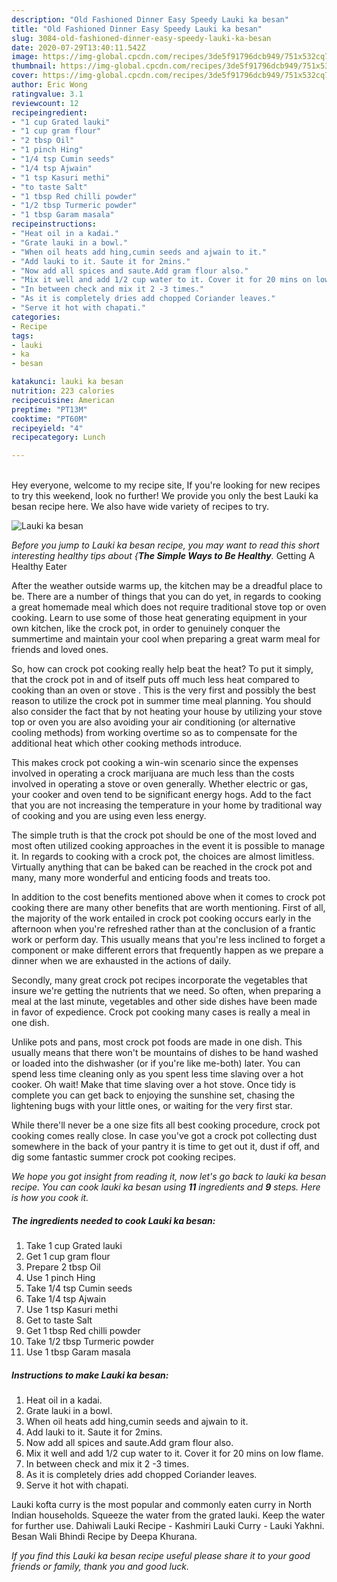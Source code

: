 ```yaml
---
description: "Old Fashioned Dinner Easy Speedy Lauki ka besan"
title: "Old Fashioned Dinner Easy Speedy Lauki ka besan"
slug: 3084-old-fashioned-dinner-easy-speedy-lauki-ka-besan
date: 2020-07-29T13:40:11.542Z
image: https://img-global.cpcdn.com/recipes/3de5f91796dcb949/751x532cq70/lauki-ka-besan-recipe-main-photo.jpg
thumbnail: https://img-global.cpcdn.com/recipes/3de5f91796dcb949/751x532cq70/lauki-ka-besan-recipe-main-photo.jpg
cover: https://img-global.cpcdn.com/recipes/3de5f91796dcb949/751x532cq70/lauki-ka-besan-recipe-main-photo.jpg
author: Eric Wong
ratingvalue: 3.1
reviewcount: 12
recipeingredient:
- "1 cup Grated lauki"
- "1 cup gram flour"
- "2 tbsp Oil"
- "1 pinch Hing"
- "1/4 tsp Cumin seeds"
- "1/4 tsp Ajwain"
- "1 tsp Kasuri methi"
- "to taste Salt"
- "1 tbsp Red chilli powder"
- "1/2 tbsp Turmeric powder"
- "1 tbsp Garam masala"
recipeinstructions:
- "Heat oil in a kadai."
- "Grate lauki in a bowl."
- "When oil heats add hing,cumin seeds and ajwain to it."
- "Add lauki to it. Saute it for 2mins."
- "Now add all spices and saute.Add gram flour also."
- "Mix it well and add 1/2 cup water to it. Cover it for 20 mins on low flame."
- "In between check and mix it 2 -3 times."
- "As it is completely dries add chopped Coriander leaves."
- "Serve it hot with chapati."
categories:
- Recipe
tags:
- lauki
- ka
- besan

katakunci: lauki ka besan 
nutrition: 223 calories
recipecuisine: American
preptime: "PT13M"
cooktime: "PT60M"
recipeyield: "4"
recipecategory: Lunch

---
```

<br>
Hey everyone, welcome to my recipe site, If you're looking for new recipes to try this weekend, look no further! We provide you only the best Lauki ka besan recipe here. We also have wide variety of recipes to try.
<br>


![Lauki ka besan](https://img-global.cpcdn.com/recipes/3de5f91796dcb949/751x532cq70/lauki-ka-besan-recipe-main-photo.jpg)

<i>Before you jump to Lauki ka besan recipe, you may want to read this short interesting healthy tips about {<strong>The Simple Ways to Be Healthy</strong>.</i>
Getting A Healthy Eater


After the weather outside warms up, the kitchen may be a dreadful place to be. There are a number of things that you can do yet, in regards to cooking a great homemade meal which does not require traditional stove top or oven cooking. Learn to use some of those heat generating equipment in your own kitchen, like the crock pot, in order to genuinely conquer the summertime and maintain your cool when preparing a great warm meal for friends and loved ones.

So, how can crock pot cooking really help beat the heat? To put it simply, that the crock pot in and of itself puts off much less heat compared to cooking than an oven or stove . This is the very first and possibly the best reason to utilize the crock pot in summer time meal planning. You should also consider the fact that by not heating your house by utilizing your stove top or oven you are also avoiding your air conditioning (or alternative cooling methods) from working overtime so as to compensate for the additional heat which other cooking methods introduce.

This makes crock pot cooking a win-win scenario since the expenses involved in operating a crock marijuana are much less than the costs involved in operating a stove or oven generally. Whether electric or gas, your cooker and oven tend to be significant energy hogs. Add to the fact that you are not increasing the temperature in your home by traditional way of cooking and you are using even less energy.

 The simple truth is that the crock pot should be one of the most loved and most often utilized cooking approaches in the event it is possible to manage it. In regards to cooking with a crock pot, the choices are almost limitless.  Virtually anything that can be baked can be reached in the crock pot and many, many more wonderful and enticing foods and treats too.



In addition to the cost benefits mentioned above when it comes to crock pot cooking there are many other benefits that are worth mentioning. First of all, the majority of the work entailed in crock pot cooking occurs early in the afternoon when you're refreshed rather than at the conclusion of a frantic work or perform day. This usually means that you're less inclined to forget a component or make different errors that frequently happen as we prepare a dinner when we are exhausted in the actions of daily.

Secondly, many great crock pot recipes incorporate the vegetables that insure we're getting the nutrients that we need. So often, when preparing a meal at the last minute, vegetables and other side dishes have been made in favor of expedience. Crock pot cooking many cases is really a meal in one dish.

 Unlike pots and pans, most crock pot foods are made in one dish. This usually means that there won't be mountains of dishes to be hand washed or loaded into the dishwasher (or if you're like me-both) later. You can spend less time cleaning only as you spent less time slaving over a hot cooker. Oh wait! Make that time slaving over a hot stove. Once tidy is complete you can get back to enjoying the sunshine set, chasing the lightening bugs with your little ones, or waiting for the very first star.

While there'll never be a one size fits all best cooking procedure, crock pot cooking comes really close. In case you've got a crock pot collecting dust somewhere in the back of your pantry it is time to get out it, dust if off, and dig some fantastic summer crock pot cooking recipes.


<i>We hope you got insight from reading it, now let's go back to lauki ka besan recipe. You can cook lauki ka besan using <strong>11</strong> ingredients and <strong>9</strong> steps. Here is how you cook it.
</i>

##### The ingredients needed to cook Lauki ka besan:

1. Take 1 cup Grated lauki
1. Get 1 cup gram flour
1. Prepare 2 tbsp Oil
1. Use 1 pinch Hing
1. Take 1/4 tsp Cumin seeds
1. Take 1/4 tsp Ajwain
1. Use 1 tsp Kasuri methi
1. Get to taste Salt
1. Get 1 tbsp Red chilli powder
1. Take 1/2 tbsp Turmeric powder
1. Use 1 tbsp Garam masala


##### Instructions to make Lauki ka besan:

1. Heat oil in a kadai.
1. Grate lauki in a bowl.
1. When oil heats add hing,cumin seeds and ajwain to it.
1. Add lauki to it. Saute it for 2mins.
1. Now add all spices and saute.Add gram flour also.
1. Mix it well and add 1/2 cup water to it. Cover it for 20 mins on low flame.
1. In between check and mix it 2 -3 times.
1. As it is completely dries add chopped Coriander leaves.
1. Serve it hot with chapati.


Lauki kofta curry is the most popular and commonly eaten curry in North Indian households. Squeeze the water from the grated lauki. Keep the water for further use. Dahiwali Lauki Recipe - Kashmiri Lauki Curry - Lauki Yakhni. Besan Wali Bhindi Recipe by Deepa Khurana. 

<i>If you find this Lauki ka besan recipe useful please share it to your good friends or family, thank you and good luck.</i>
